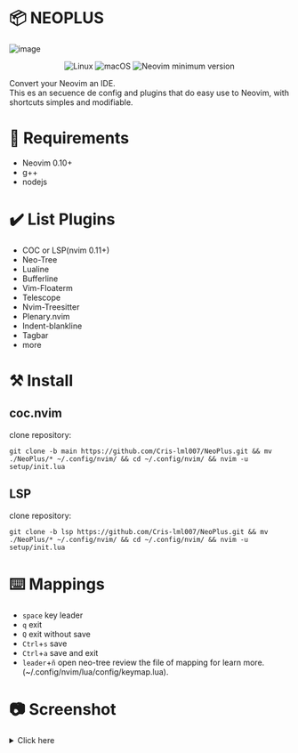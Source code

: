 # 📦 NEOPLUS
![image](https://github.com/Cris-lml007/NeoPlus/assets/83845332/40651d90-fc60-4717-9caf-9a2b96abfbff)
<div align="center">
  <center>
     <img alt="Linux" src="https://img.shields.io/badge/Linux-%23.svg?style=flat-square&logo=linux&color=FCC624&logoColor=black" />
     <img alt="macOS" src="https://img.shields.io/badge/macOS-%23.svg?style=flat-square&logo=apple&color=000000&logoColor=white" />
     <img src="https://img.shields.io/badge/Neovim-0.7.2-blueviolet.svg?style=flat-square&logo=Neovim&logoColor=green" alt="Neovim minimum version"/>
  </center>
</div>  

Convert your Neovim an IDE.  
This es an secuence de config and plugins that do easy use to Neovim, with shortcuts simples and modifiable.  
# 🧰 Requirements  
- Neovim 0.10+
- g++
- nodejs
# ✔️ List Plugins  
- COC or LSP(nvim 0.11+)
- Neo-Tree
- Lualine
- Bufferline
- Vim-Floaterm
- Telescope
- Nvim-Treesitter
- Plenary.nvim
- Indent-blankline
- Tagbar
- more
# ⚒️ Install
## coc.nvim
clone repository:
```
git clone -b main https://github.com/Cris-lml007/NeoPlus.git && mv ./NeoPlus/* ~/.config/nvim/ && cd ~/.config/nvim/ && nvim -u setup/init.lua
```
## LSP
clone repository:
```
git clone -b lsp https://github.com/Cris-lml007/NeoPlus.git && mv ./NeoPlus/* ~/.config/nvim/ && cd ~/.config/nvim/ && nvim -u setup/init.lua
```

# ⌨️ Mappings
- `space` key leader
- `q` exit
- `Q` exit without save
- `Ctrl`+`s` save
- `Ctrl`+`a` save and exit
- `leader`+`ñ` open neo-tree
review the file of mapping for learn more. (~/.config/nvim/lua/config/keymap.lua).    
# 📷 Screenshot
<details><summary>Click here</summary>  
○ Tokyonight
<br><img src="https://user-images.githubusercontent.com/83845332/194933599-6b64aa6b-af17-4e57-96e1-a6025ac5f64e.png"><br>
○ Autocomplete
<br><img src="https://user-images.githubusercontent.com/83845332/194933911-f0455d86-291f-42e4-9227-4d381cb21db3.png"><br> 
○ Detection errors
<br><img src="https://user-images.githubusercontent.com/83845332/194933978-5d530850-6cba-42d8-8876-ad5bcba1a3b5.png"><br>
○ Telescope
<br><img src="https://user-images.githubusercontent.com/83845332/194934123-3645c9fd-7d2f-4174-9775-0ce097ca24d0.png"><br>
○ Rename  
<br><img src="https://user-images.githubusercontent.com/83845332/194934541-d7889831-abf7-43fc-94fb-9e0942fd3e8a.png"><br>
○ Session  
<br><img src="https://github.com/Cris-lml007/NeoPlus/assets/83845332/98489551-1f34-4977-a64f-2a014e301965"><br>
</details>  

